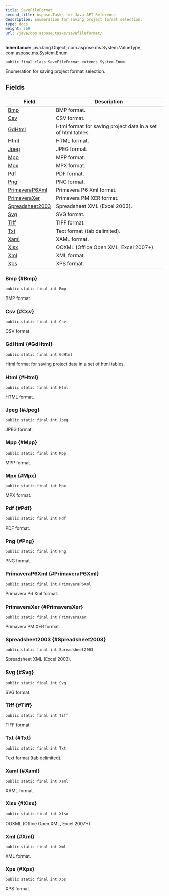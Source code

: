 ```yaml
---
title: SaveFileFormat
second_title: Aspose.Tasks for Java API Reference
description: Enumeration for saving project format selection.
type: docs
weight: 269
url: /java/com.aspose.tasks/savefileformat/
---
```


**Inheritance:**
java.lang.Object, com.aspose.ms.System.ValueType, com.aspose.ms.System.Enum
```
public final class SaveFileFormat extends System.Enum
```

Enumeration for saving project format selection.
## Fields

| Field | Description |
| --- | --- |
| [Bmp](#Bmp) | BMP format. |
| [Csv](#Csv) | CSV format. |
| [GdHtml](#GdHtml) | Html format for saving project data in a set of html tables. |
| [Html](#Html) | HTML format. |
| [Jpeg](#Jpeg) | JPEG format. |
| [Mpp](#Mpp) | MPP format. |
| [Mpx](#Mpx) | MPX format. |
| [Pdf](#Pdf) | PDF format. |
| [Png](#Png) | PNG format. |
| [PrimaveraP6Xml](#PrimaveraP6Xml) | Primavera P6 Xml format. |
| [PrimaveraXer](#PrimaveraXer) | Primavera PM XER format. |
| [Spreadsheet2003](#Spreadsheet2003) | Spreadsheet XML (Excel 2003). |
| [Svg](#Svg) | SVG format. |
| [Tiff](#Tiff) | TIFF format. |
| [Txt](#Txt) | Text format (tab delimited). |
| [Xaml](#Xaml) | XAML format. |
| [Xlsx](#Xlsx) | OOXML (Office Open XML, Excel 2007+). |
| [Xml](#Xml) | XML format. |
| [Xps](#Xps) | XPS format. |
### Bmp {#Bmp}
```
public static final int Bmp
```


BMP format.

### Csv {#Csv}
```
public static final int Csv
```


CSV format.

### GdHtml {#GdHtml}
```
public static final int GdHtml
```


Html format for saving project data in a set of html tables.

### Html {#Html}
```
public static final int Html
```


HTML format.

### Jpeg {#Jpeg}
```
public static final int Jpeg
```


JPEG format.

### Mpp {#Mpp}
```
public static final int Mpp
```


MPP format.

### Mpx {#Mpx}
```
public static final int Mpx
```


MPX format.

### Pdf {#Pdf}
```
public static final int Pdf
```


PDF format.

### Png {#Png}
```
public static final int Png
```


PNG format.

### PrimaveraP6Xml {#PrimaveraP6Xml}
```
public static final int PrimaveraP6Xml
```


Primavera P6 Xml format.

### PrimaveraXer {#PrimaveraXer}
```
public static final int PrimaveraXer
```


Primavera PM XER format.

### Spreadsheet2003 {#Spreadsheet2003}
```
public static final int Spreadsheet2003
```


Spreadsheet XML (Excel 2003).

### Svg {#Svg}
```
public static final int Svg
```


SVG format.

### Tiff {#Tiff}
```
public static final int Tiff
```


TIFF format.

### Txt {#Txt}
```
public static final int Txt
```


Text format (tab delimited).

### Xaml {#Xaml}
```
public static final int Xaml
```


XAML format.

### Xlsx {#Xlsx}
```
public static final int Xlsx
```


OOXML (Office Open XML, Excel 2007+).

### Xml {#Xml}
```
public static final int Xml
```


XML format.

### Xps {#Xps}
```
public static final int Xps
```


XPS format.

